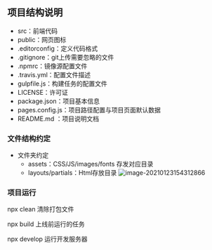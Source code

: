 ## 项目结构说明

- src：前端代码
- public：网页图标
- .editorconfig：定义代码格式
- .gitignore：git上传需要忽略的文件
- .npmrc：镜像源配置文件
- .travis.yml：配置文件描述
- gulpfile.js：构建任务的配置文件
- LICENSE：许可证
- package.json：项目基本信息
- pages.config.js：项目路径配置与项目页面默认数据
- README.md ：项目说明文档

### 文件结构约定

- 文件夹约定
  - assets：CSS/JS/images/fonts 存发对应目录
  - layouts/partials：Html存放目录
    ![image-20210123154312866](C:\Users\Administrator\AppData\Roaming\Typora\typora-user-images\image-20210123154312866.png)

### 项目运行

npx clean 清除打包文件

npx build 上线前运行的任务

npx develop 运行开发服务器